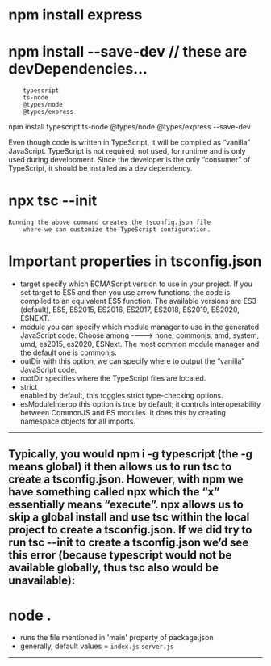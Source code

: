 # npm install express

# npm install     --save-dev                  // these are devDependencies... 
        typescript 
        ts-node 
        @types/node 
        @types/express 

npm install typescript ts-node @types/node @types/express --save-dev

Even though code is written in TypeScript, it will be compiled as “vanilla” JavaScript. 
    TypeScript is not required, not used, for runtime and is only used during development. 
    Since the developer is the only “consumer” of TypeScript, it should be installed as a dev dependency.

# npx tsc --init
    Running the above command creates the tsconfig.json file 
        where we can customize the TypeScript configuration.
    
# Important properties in tsconfig.json
- target
    specify which ECMAScript version to use in your project. 
    If you set target to ES5 and then you use arrow functions, the code is compiled to an equivalent ES5 function. 
    The available versions are ES3 (default), ES5, ES2015, ES2016, ES2017, ES2018, ES2019, ES2020, ESNEXT.
- module
    you can specify which module manager to use in the generated JavaScript code. 
    Choose among ----> none, commonjs, amd, system, umd, es2015, es2020, ESNext. 
    The most common module manager and the default one is commonjs.
- outDir
    with this option, we can specify where to output the “vanilla” JavaScript code.
- rootDir
    specifies where the TypeScript files are located.
- strict    
    enabled by default, this toggles strict type-checking options.
- esModuleInterop
    this option is true by default; 
    it controls interoperability between CommonJS and ES modules. 
    It does this by creating namespace objects for all imports.
------------------------------------------------------------------------------------------------------------------

Typically, you would npm i -g typescript (the -g means global) 
    it then allows us to run tsc to create a tsconfig.json. 
    However, with npm we have something called npx which the “x” essentially means “execute”.
npx allows us to skip a global install and use tsc within the local project to create a tsconfig.json.
If we did try to run tsc --init to create a tsconfig.json
    we’d see this error (because typescript would not be available globally, thus tsc also would be unavailable):
------------------------------------------------------------------------------------------------------------------

# node .
- runs the file mentioned in 'main' property of package.json
- generally, default values = `index.js`    `server.js`
--------------------------------------------------------------------------------------------------------------------